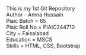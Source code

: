 This is my 1st Git Repository
<br>
Author - Amna Hussain
<br>
Piaic Batch = 65
<br>
Piaic Roll No = PIAIC244710
<br>
City = Faisalabad
<br>
Education = MSCS
<br>
Skills = HTML, CSS, Bootstrap
